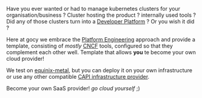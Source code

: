 Have you ever wanted or had to manage kubernetes clusters for your organisation/business ? Cluster hosting the product ? internally used tools ?
Did any of those clusters turn into a [Developer Platform](https://www.youtube.com/watch?v=j5i00z3QXyU) ? Or you wish it did ?

Here at gocy we embrace the [Platform Engineering](https://platformengineering.org/) approach and provide a template, consisting of *mostly* [CNCF](https://landscape.cncf.io/) tools, configured so that they complement each other well. Template that allows **you** te become your own cloud provider!

We test on [equinix-metal](https://deploy.equinix.com/metal/), but you can deploy it on your own infrastructure or use any other compatible [CAPI infrastructure provider](https://cluster-api.sigs.k8s.io/reference/providers.html).  

Become your own SaaS provider! *go cloud yourself* ;)